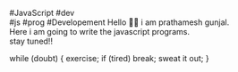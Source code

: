 #JavaScript
#dev   
#js 
#prog
#Developement
Hello 🙋‍♂️ i am prathamesh gunjal. 
<br>
Here i am going to write the javascript programs.
<br>
stay tuned!!
<br> 

while (doubt)
{
exercise;
if (tired) break; 
sweat it out;
}

 
 
